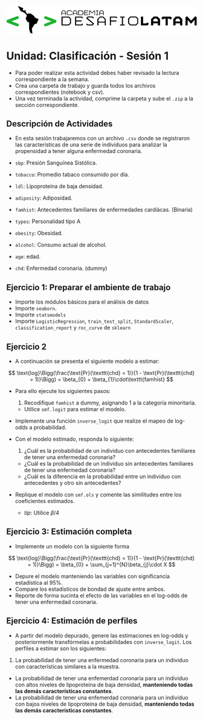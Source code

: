 ![alttext](logo.png)


# Unidad: Clasificación - Sesión 1


* Para poder realizar esta actividad debes haber revisado la lectura correspondiente a la semana.
* Crea una carpeta de trabajo y guarda todos los archivos correspondientes (notebook y csv).
* Una vez terminada la actividad, comprime la carpeta y sube el `.zip` a la sección correspondiente.

## Descripción de Actividades

* En esta sesión trabajaremos con un archivo `.csv` donde se registraron las características de una serie de individuos para analizar la propensidad a tener alguna enfermedad coronaria.

* `sbp`: Presión Sanguínea Sistólica.
* `tobacco`: Promedio tabaco consumido por día.
* `ldl`: Lipoproteína de baja densidad.
* `adiposity`: Adiposidad.
* `famhist`: Antecedentes familiares de enfermedades cardiácas. (Binaria)
* `types`: Personalidad tipo A
* `obesity`: Obesidad.
* `alcohol`: Consumo actual de alcohol.
* `age`: edad.
* `chd`: Enfermedad coronaria. (dummy)

## Ejercicio 1: Preparar el ambiente de trabajo

* Importe los módulos básicos para el análisis de datos
* Importe `seaborn`.
* Importe `statsmodels`
* Importe `LogisticRegression`, `train_test_split`, `StandardScaler`, `classification_report` y `roc_curve` de `sklearn`


## Ejercicio 2

* A continuación se presenta el siguiente modelo a estimar:

$$
\text{log}\Bigg(\frac{\text{Pr}(\texttt{chd} = 1)}{1 - \text{Pr}(\texttt{chd} = 1)}\Bigg) = \beta_{0} + \beta_{1}\cdot\texttt{famhist}
$$

* Para ello ejecute los siguientes pasos:
    1. Recodifique `famhist` a dummy, asignando 1 a la categoría minoritaria.
    - Utilice `smf.logit` para estimar el modelo.

* Implemente una función `inverse_logit` que realize el mapeo de log-odds a probabilidad.

* Con el modelo estimado, responda lo siguiente:
    1. ¿Cuál es la probabilidad de un individuo con antecedentes familiares de tener una enfermedad coronaria?
    - ¿Cuál es la probabilidad de un individuo sin antecedentes familiares de tener una enfermedad coronaria?
    - ¿Cuál es la diferencia en la probabilidad entre un individuo con antecedentes y otro sin antecedentes?

* Replique el modelo con `smf.ols` y comente las similitudes entre los coeficientes estimados. 
    - _tip_: Utilice $\beta/4$

## Ejercicio 3: Estimación completa

* Implemente un modelo con la siguiente forma

$$
\text{log}\Bigg(\frac{\text{Pr}(\texttt{chd} = 1)}{1 - \text{Pr}(\texttt{chd} = 1)}\Bigg) = \beta_{0} + \sum_{j=1}^{N}\beta_{j}\cdot X
$$

* Depure el modelo manteniendo las variables con significancia estadística al 95%.
* Compare los estadísticos de bondad de ajuste entre ambos.
* Reporte de forma sucinta el efecto de las variables en el log-odds de tener una enfermedad coronaria.


## Ejercicio 4: Estimación de perfiles

* A partir del modelo depurado, genere las estimaciones en log-odds y posteriormente transfórmelas a probabilidades con `inverse_logit`. Los perfiles a estimar son los siguientes:

1. La probabilidad de tener una enfermedad coronaria para un individuo con características similares a la muestra.
- La probabilidad de tener una enfemerdad coronaria para un individuo con altos niveles de lipoproteína de baja densidad, __manteniendo todas las demás características constantes__.
- La probabilidad de tener una enfemerdad coronaria para un individuo con bajos niveles de lipoproteína de baja densidad, __manteniendo todas las demás características constantes__.



